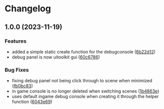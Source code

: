 # Changelog

## 1.0.0 (2023-11-19)


### Features

* added a simple static create function for the debugconsole ([6b22d12](https://github.com/ianpilipski/IPTech-UnityLibrary/commit/6b22d12255f12fa9f94ca1cb181bb71f936bde4a))
* debug panel is now uitoolkit gui ([60c6786](https://github.com/ianpilipski/IPTech-UnityLibrary/commit/60c67861864a25853f67543213987e8df2712af3))


### Bug Fixes

* fixing debug panel not being click through to scene when minimized ([fb0bc83](https://github.com/ianpilipski/IPTech-UnityLibrary/commit/fb0bc83e6a9e8eecadfa689d288cb95c4d36dabd))
* in game console is no longer deleted when switching scenes ([1b4863e](https://github.com/ianpilipski/IPTech-UnityLibrary/commit/1b4863e5453a2d64cf0fb6a5670dc92eb2bb622b))
* uses default ingame debug console when creating it through the helper function ([6043e69](https://github.com/ianpilipski/IPTech-UnityLibrary/commit/6043e69d15d9f1733805c5db4eeb4b32d01c62a6))
